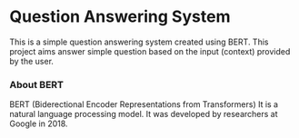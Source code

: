 # Question Answering System
This is a simple question answering system created using BERT. This project aims answer simple question based on the input (context)
provided by the user.

### About BERT
BERT (Biderectional Encoder Representations from Transformers) 
It is a natural language processing model. It was developed by researchers at Google in 2018. 
